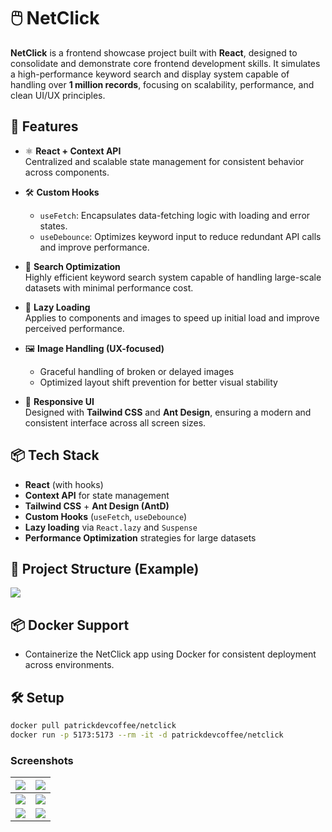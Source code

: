 # 🖱️ NetClick

**NetClick** is a frontend showcase project built with **React**, designed to consolidate and demonstrate core frontend development skills. It simulates a high-performance keyword search and display system capable of handling over **1 million records**, focusing on scalability, performance, and clean UI/UX principles.

## 🚀 Features

- ⚛️ **React + Context API**  
  Centralized and scalable state management for consistent behavior across components.

- 🛠️ **Custom Hooks**  
  - `useFetch`: Encapsulates data-fetching logic with loading and error states.  
  - `useDebounce`: Optimizes keyword input to reduce redundant API calls and improve performance.

- 🧠 **Search Optimization**  
  Highly efficient keyword search system capable of handling large-scale datasets with minimal performance cost.

- 🐢 **Lazy Loading**  
  Applies to components and images to speed up initial load and improve perceived performance.

- 🖼️ **Image Handling (UX-focused)**  
  - Graceful handling of broken or delayed images  
  - Optimized layout shift prevention for better visual stability

- 🎨 **Responsive UI**  
  Designed with **Tailwind CSS** and **Ant Design**, ensuring a modern and consistent interface across all screen sizes.

## 📦 Tech Stack

- **React** (with hooks)
- **Context API** for state management
- **Tailwind CSS** + **Ant Design (AntD)**
- **Custom Hooks** (`useFetch`, `useDebounce`)
- **Lazy loading** via `React.lazy` and `Suspense`
- **Performance Optimization** strategies for large datasets

## 📁 Project Structure (Example)
![](https://res.cloudinary.com/dctb1eocj/image/upload/v1746827925/netclick/struct_l8zlua.jpg)
## 📦 Docker Support

- Containerize the NetClick app using Docker for consistent deployment across environments.
## 🛠️ Setup

```bash
docker pull patrickdevcoffee/netclick 
docker run -p 5173:5173 --rm -it -d patrickdevcoffee/netclick
```
### Screenshots

|![](https://res.cloudinary.com/dctb1eocj/image/upload/v1746827924/netclick/1_k8xvt7.jpg)                                |                                                                        ![](https://res.cloudinary.com/dctb1eocj/image/upload/v1746827924/netclick/2_en4wbd.jpg)       |
| :--------------------------------------------------------------------------------------------- | :------------------------------------------------------------------------------------------ |
| ![](https://res.cloudinary.com/dctb1eocj/image/upload/v1746827924/netclick/5_uj9dc0.jpg) | ![](https://res.cloudinary.com/dctb1eocj/image/upload/v1746827924/netclick/3_xg8rzu.jpg) |
| ![](https://res.cloudinary.com/dctb1eocj/image/upload/v1746827925/netclick/7_qk8ewm.jpg)     | ![](https://res.cloudinary.com/dctb1eocj/image/upload/v1746827924/netclick/4_akmflt.jpg) |
